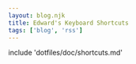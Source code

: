 ```yaml
---
layout: blog.njk
title: Edward's Keyboard Shortcuts
tags: ['blog', 'rss']
---
```


include 'dotfiles/doc/shortcuts.md'
